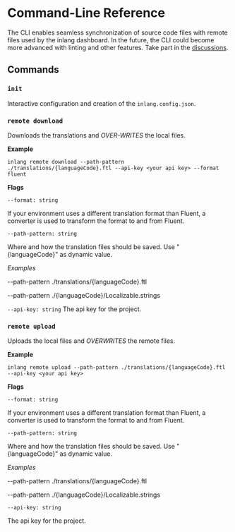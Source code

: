# Command-Line Reference

The CLI enables seamless synchronization of source code files with remote files used by the inlang dashboard.
In the future, the CLI could become more advanced with linting and other features. Take part in the
[discussions](https://github.com/inlang/inlang/discussions).

## Commands

### `init`

Interactive configuration and creation of the `inlang.config.json`.

### `remote download`

Downloads the translations and _OVER-WRITES_ the local files.

**Example**

`inlang remote download --path-pattern ./translations/{languageCode}.ftl --api-key <your api key> --format fluent`

**Flags**

`--format: string`

If your environment uses a different translation format than Fluent, a converter is used to transform the format to and from Fluent.

`--path-pattern: string`

Where and how the translation files should be saved. Use "{languageCode}" as dynamic value.

_Examples_

--path-pattern ./translations/{languageCode}.ftl

--path-pattern ./{languageCode}/Localizable.strings

`--api-key: string`
The api key for the project.

### `remote upload`

Uploads the local files and _OVERWRITES_ the remote files.

**Example**

`inlang remote upload --path-pattern ./translations/{languageCode}.ftl --api-key <your api key>`

**Flags**

`--format: string`

If your environment uses a different translation format than Fluent, a converter is used to transform the format to and from Fluent.

`--path-pattern: string`

Where and how the translation files should be saved. Use "{languageCode}" as dynamic value.

_Examples_

--path-pattern ./translations/{languageCode}.ftl

--path-pattern ./{languageCode}/Localizable.strings

`--api-key: string`

The api key for the project.
